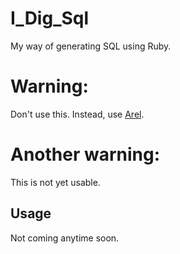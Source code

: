 # I\_Dig\_Sql

My way of generating SQL using Ruby.

# Warning:

Don't use this. Instead, use [Arel](http://github.com/rails/arel).

# Another warning:

This is not yet usable.

<!-- ## Installation -->

<!-- Add this line to your application's Gemfile: -->

  <!-- gem 'i_dig_sql' -->

<!-- And then execute: -->

  <!-- $ bundle -->

<!-- Or install it yourself as: -->

  <!-- $ gem install i_dig_sql -->

## Usage

Not coming anytime soon.




